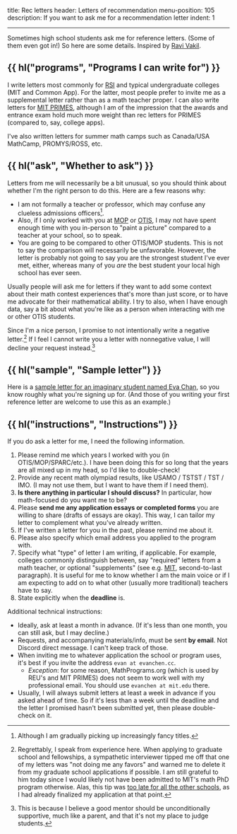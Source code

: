 title: Rec letters
header: Letters of recommendation
menu-position: 105
description: If you want to ask me for a recommendation letter
indent: 1

---

Sometimes high school students ask me for reference letters.
(Some of them even got in!)
So here are some details.
Inspired by [Ravi Vakil](https://math.stanford.edu/~vakil/recommendations.html).

## {{ hl("programs", "Programs I can write for") }}

I write letters most commonly for
[RSI](https://www.cee.org/research-science-institute)
and typical undergraduate colleges (MIT and Common App).
For the latter, most people prefer to invite me as a supplemental letter
rather than as a math teacher proper.
I can also write letters for
[MIT PRIMES](https://math.mit.edu/research/highschool/primes/index.html),
although I am of the impression that the awards and entrance exam
hold much more weight than rec letters for PRIMES (compared to, say, college apps).

I've also written letters for summer math camps
such as Canada/USA MathCamp, PROMYS/ROSS, etc.

## {{ hl("ask", "Whether to ask") }}

Letters from me will necessarily be a bit unusual,
so you should think about whether I'm the right person to do this.
Here are a few reasons why:

- I am not formally a teacher or professor,
  which may confuse any clueless admissions officers[^fancy].
- Also, if I only worked with you at
  [MOP](https://en.wikipedia.org/wiki/Mathematical_Olympiad_Program)
  or [OTIS](otis.html), I may not have spent enough time
  with you in-person to "paint a picture"
  compared to a teacher at your school, so to speak.
- You are going to be compared to other OTIS/MOP students.
  This is not to say the comparison will necessarily be unfavorable.
  However, the letter is probably not going to say you are the
  strongest student I've ever met, either, whereas many of you _are_
  the best student your local high school has ever seen.

[^fancy]: Although I am gradually picking up increasingly fancy titles.

Usually people will ask me for letters if they want to add
some context about their math contest experiences that's more than just score,
or to have me advocate for their mathematical ability.
I try to also, when I have enough data, say a bit about what you're like
as a person when interacting with me or other OTIS students.

Since I'm a nice person,
I promise to not intentionally write a negative letter.[^regret]
If I feel I cannot write you a letter with nonnegative value,
I will decline your request instead.[^support]

[^regret]:
    Regrettably, I speak from experience here.
    When applying to graduate school and fellowships, a sympathetic interviewer
    tipped me off that one of my letters was "not doing me any favors" and
    warned me to delete it from my graduate school applications if possible.
    I am still grateful to him today since I would likely not have been
    admitted to MIT's math PhD program otherwise. Alas, this tip was
    [too late for all the other schools](/static/grad-school-decisions.png),
    as I had already finalized my application at that point.

[^support]:
    This is because I believe a good mentor should be
    unconditionally supportive, much like a parent,
    and that it's not my place to judge students.

## {{ hl("sample", "Sample letter") }}

Here is a [sample letter for an imaginary student named
Eva Chan](upload/dummy-letter-eva-chan.pdf),
so you know roughly what you're signing up for.
(And those of you writing your first reference letter
are welcome to use this as an example.)

## {{ hl("instructions", "Instructions") }}

If you do ask a letter for me, I need the following information.

1. Please remind me which years I worked with you (in OTIS/MOP/SPARC/etc.).
   I have been doing this for so long that the years are all mixed
   up in my head, so I'd like to double-check!
2. Provide any recent math olympiad results,
   like USAMO / TSTST / TST / IMO.
   (I may not use them, but I want to have them if I need them).
3. **Is there anything in particular I should discuss?**
   In particular, how math-focused do you want me to be?
4. Please **send me any application essays or completed forms**
   you are willing to share (drafts of essays are okay).
   This way, I can tailor my letter to complement
   what you've already written.
5. If I've written a letter for you in the past, please remind me about it.
6. Please also specify which email address you applied to the program with.
7. Specify what "type" of letter I am writing, if applicable.
   For example, colleges commonly distinguish between, say
   "required" letters from a math teacher, or optional "supplements"
   (see e.g. [MIT][mitsupp], second-to-last paragraph).
   It is useful for me to know whether I am the main voice or if
   I am expecting to add on to what other (usually more traditional)
   teachers have to say.
8. State explicitly when the **deadline** is.

Additional technical instructions:

- Ideally, ask at least a month in advance.
  (If it's less than one month, you can still ask, but I may decline.)
- Requests, and accompanying materials/info, must be sent **by email**.
  Not Discord direct message. I can't keep track of those.
- When inviting me to whatever application the school or program uses,
  it's best if you invite the address `evan at evanchen.cc`.
  - _Exception_: for some reason, MathPrograms.org (which is used by REU's
    and MIT PRIMES) does not seem to work well with my professional email.
    You should use `evanchen at mit.edu` there.
- Usually, I will always submit letters
  at least a week in advance if you asked ahead of time.
  So if it's less than a week until the deadline and the letter I promised
  hasn't been submitted yet, then please double-check on it.

[mitsupp]: https://mitadmissions.org/apply/firstyear/letters-of-recommendation/
